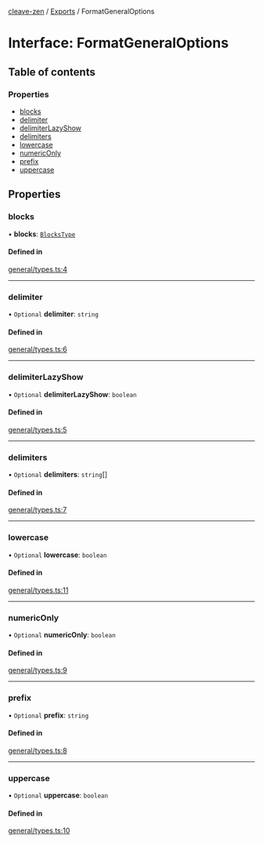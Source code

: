[cleave-zen](../README.md) / [Exports](../modules.md) / FormatGeneralOptions

# Interface: FormatGeneralOptions

## Table of contents

### Properties

- [blocks](FormatGeneralOptions.md#blocks)
- [delimiter](FormatGeneralOptions.md#delimiter)
- [delimiterLazyShow](FormatGeneralOptions.md#delimiterlazyshow)
- [delimiters](FormatGeneralOptions.md#delimiters)
- [lowercase](FormatGeneralOptions.md#lowercase)
- [numericOnly](FormatGeneralOptions.md#numericonly)
- [prefix](FormatGeneralOptions.md#prefix)
- [uppercase](FormatGeneralOptions.md#uppercase)

## Properties

### blocks

• **blocks**: [`BlocksType`](../modules.md#blockstype)

#### Defined in

[general/types.ts:4](https://github.com/nosir/cleave-zen/blob/f242cfd/src/general/types.ts#L4)

___

### delimiter

• `Optional` **delimiter**: `string`

#### Defined in

[general/types.ts:6](https://github.com/nosir/cleave-zen/blob/f242cfd/src/general/types.ts#L6)

___

### delimiterLazyShow

• `Optional` **delimiterLazyShow**: `boolean`

#### Defined in

[general/types.ts:5](https://github.com/nosir/cleave-zen/blob/f242cfd/src/general/types.ts#L5)

___

### delimiters

• `Optional` **delimiters**: `string`[]

#### Defined in

[general/types.ts:7](https://github.com/nosir/cleave-zen/blob/f242cfd/src/general/types.ts#L7)

___

### lowercase

• `Optional` **lowercase**: `boolean`

#### Defined in

[general/types.ts:11](https://github.com/nosir/cleave-zen/blob/f242cfd/src/general/types.ts#L11)

___

### numericOnly

• `Optional` **numericOnly**: `boolean`

#### Defined in

[general/types.ts:9](https://github.com/nosir/cleave-zen/blob/f242cfd/src/general/types.ts#L9)

___

### prefix

• `Optional` **prefix**: `string`

#### Defined in

[general/types.ts:8](https://github.com/nosir/cleave-zen/blob/f242cfd/src/general/types.ts#L8)

___

### uppercase

• `Optional` **uppercase**: `boolean`

#### Defined in

[general/types.ts:10](https://github.com/nosir/cleave-zen/blob/f242cfd/src/general/types.ts#L10)

